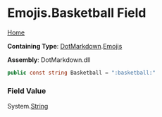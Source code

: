 # Emojis\.Basketball Field

[Home](../../../README.md)

**Containing Type**: [DotMarkdown](../../README.md)\.[Emojis](../README.md)

**Assembly**: DotMarkdown\.dll

```csharp
public const string Basketball = ":basketball:"
```

### Field Value

System\.[String](https://docs.microsoft.com/en-us/dotnet/api/system.string)